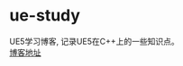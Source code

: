 # ue-study
UE5学习博客, 记录UE5在C++上的一些知识点。<br>
[博客地址](https://duliyouxijuzi.github.io/programming-language)

